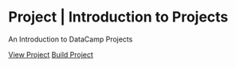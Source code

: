 # Project | Introduction to Projects

An Introduction to DataCamp Projects

[View Project](https://projects.datacamp.com/projects/10)
[Build Project](https://www.datacamp.com/teach/repositories/1655/branches/master)

